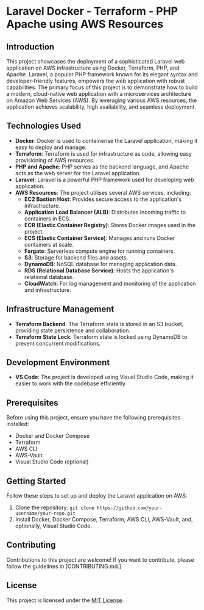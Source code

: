 # Laravel Docker - Terraform - PHP Apache using AWS Resources

## Introduction

This project showcases the deployment of a sophisticated Laravel web application on AWS infrastructure using Docker, Terraform, PHP, and Apache. Laravel, a popular PHP framework known for its elegant syntax and developer-friendly features, empowers the web application with robust capabilities.
The primary focus of this project is to demonstrate how to build a modern, cloud-native web application with a microservices architecture on Amazon Web Services (AWS). By leveraging various AWS resources, the application achieves scalability, high availability, and seamless deployment.

## Technologies Used

- **Docker**: Docker is used to containerise the Laravel application, making it easy to deploy and manage.
- **Terraform**: Terraform is used for infrastructure as code, allowing easy provisioning of AWS resources.
- **PHP and Apache**: PHP serves as the backend language, and Apache acts as the web server for the Laravel application.
- **Laravel**: Laravel is a powerful PHP framework used for developing web application.
- **AWS Resources**: The project utilises several AWS services, including:
  - **EC2 Bastion Host**: Provides secure access to the application's infrastructure.
  - **Application Load Balancer (ALB)**: Distributes incoming traffic to containers in ECS.
  - **ECR (Elastic Container Registry)**: Stores Docker images used in the project.
  - **ECS (Elastic Container Service)**: Manages and runs Docker containers at scale.
  - **Fargate**: Serverless compute engine for running containers.
  - **S3**: Storage for backend files and assets.
  - **DynamoDB**: NoSQL database for managing application data.
  - **RDS (Relational Database Service)**: Hosts the application's relational database.
  - **CloudWatch**: For log management and monitoring of the application and infrastructure.

## Infrastructure Management

- **Terraform Backend**: The Terraform state is stored in an S3 bucket, providing state persistence and collaboration.
- **Terraform State Lock**: Terraform state is locked using DynamoDB to prevent concurrent modifications.

## Development Environment

- **VS Code**: The project is developed using Visual Studio Code, making it easier to work with the codebase efficiently.

## Prerequisites

Before using this project, ensure you have the following prerequisites installed:

- Docker and Docker Compose
- Terraform
- AWS CLI
- AWS-Vault
- Visual Studio Code (optional)

## Getting Started

Follow these steps to set up and deploy the Laravel application on AWS:

1. Clone the repository: `git clone https://github.com/your-username/your-repo.git`
2. Install Docker, Docker Compose, Terraform, AWS CLI, AWS-Vault, and, optionally, Visual Studio Code.

## Contributing

Contributions to this project are welcome! If you want to contribute, please follow the guidelines in [CONTRIBUTING.md.]

## License

This project is licensed under the [MIT License](LICENSE).
